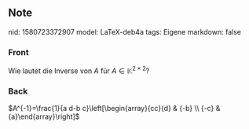 ## Note
nid: 1580723372907
model: LaTeX-deb4a
tags: Eigene
markdown: false

### Front
Wie lautet die  Inverse von $A$ für $A \in \mathbb{K}^{2\times2}$?

### Back
$A^{-1}=\frac{1}{a d-b c}\left[\begin{array}{cc}{d} & {-b} \\ {-c} & {a}\end{array}\right]$
